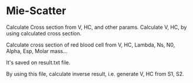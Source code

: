 # Mie-Scatter
Calculate Cross section from V, HC, and other params. Calculate V, HC, by using calculated cross section.

Calculate cross section of red blood cell from V, HC, Lambda, Ns, N0, Alpha, Esp, Molar mass...

It's saved on result.txt file.

By using this file, calculate inverse result, i.e. generate V, HC from S1, S2.
